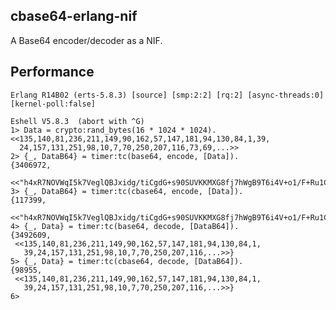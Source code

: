 cbase64-erlang-nif
------------------

A Base64 encoder/decoder as a NIF.

Performance
-----------

	Erlang R14B02 (erts-5.8.3) [source] [smp:2:2] [rq:2] [async-threads:0] [kernel-poll:false]
	
	Eshell V5.8.3  (abort with ^G)
	1> Data = crypto:rand_bytes(16 * 1024 * 1024).
	<<135,140,81,236,211,149,90,162,57,147,181,94,130,84,1,39,
	  24,157,131,251,98,10,7,70,250,207,116,73,69,...>>
	2> {_, DataB64} = timer:tc(base64, encode, [Data]).
	{3406972,
	 <<"h4xR7NOVWqI5k7VeglQBJxidg/tiCgdG+s90SUVKKMXG8fj7hWgB9T6i4V+o1/F+Ru1Cfdac/VvoKwW33Ot9DPnojNoEqlCQHIKQBi9XjV4v"...>>}
	3> {_, DataB64} = timer:tc(cbase64, encode, [Data]).
	{117399,
	 <<"h4xR7NOVWqI5k7VeglQBJxidg/tiCgdG+s90SUVKKMXG8fj7hWgB9T6i4V+o1/F+Ru1Cfdac/VvoKwW33Ot9DPnojNoEqlCQHIKQBi9XjV4v"...>>}
	4> {_, Data} = timer:tc(base64, decode, [DataB64]). 
	{3492609,
	 <<135,140,81,236,211,149,90,162,57,147,181,94,130,84,1,
	   39,24,157,131,251,98,10,7,70,250,207,116,...>>}
	5> {_, Data} = timer:tc(cbase64, decode, [DataB64]).
	{98955,
	 <<135,140,81,236,211,149,90,162,57,147,181,94,130,84,1,
	   39,24,157,131,251,98,10,7,70,250,207,116,...>>}
	6> 
